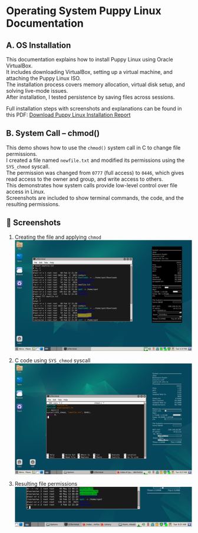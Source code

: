#  Operating System Puppy Linux Documentation 

## A. OS Installation
This documentation explains how to install Puppy Linux using Oracle VirtualBox.  
It includes downloading VirtualBox, setting up a virtual machine, and attaching the Puppy Linux ISO.  
The installation process covers memory allocation, virtual disk setup, and solving live-mode issues.  
After installation, I tested persistence by saving files across sessions.  

 Full installation steps with screenshots and explanations can be found in this PDF: [Download Puppy Linux Installation Report](Puppy_Linux_Installation.pdf)

## B. System Call – chmod()

This demo shows how to use the `chmod()` system call in C to change file permissions.  
I created a file named `newfile.txt` and modified its permissions using the `SYS_chmod` syscall.  
The permission was changed from `0777` (full access) to `0446`, which gives read access to the owner and group, and write access to others.  
This demonstrates how system calls provide low-level control over file access in Linux.  
Screenshots are included to show terminal commands, the code, and the resulting permissions.

## 📸 Screenshots

1. Creating the file and applying `chmod`  
   ![Step 1](./SYS1.png)

2. C code using `SYS_chmod` syscall  
   ![Step 2](./SYS2.png)

3. Resulting file permissions  
   ![Step 3](./SYS3.png)

